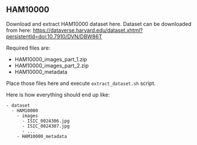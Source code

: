 ## HAM10000

Download and extract HAM10000 dataset here. Dataset can be downloaded from here:
https://dataverse.harvard.edu/dataset.xhtml?persistentId=doi:10.7910/DVN/DBW86T

Required files are:
  * HAM10000_images_part_1.zip
  * HAM10000_images_part_2.zip
  * HAM10000_metadata

Place those files here and execute `extract_dataset.sh` script.

Here is how everything should end up like:
```
- dataset
  - HAM10000
    - images
      - ISIC_0024306.jpg
      - ISIC_0024307.jpg
      - ...
    - HAM10000_metadata
```